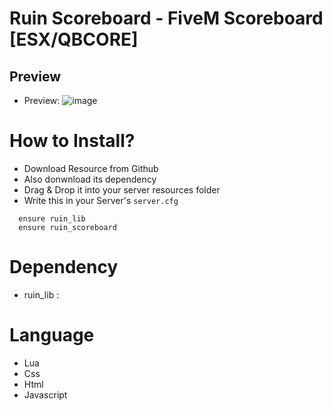 # Ruin Scoreboard - FiveM Scoreboard [ESX/QBCORE]

## Preview
- Preview: 
![image](https://github.com/ruinpvtltd/ruin_scoreboard/assets/135980915/43092b1d-18b7-4034-b04f-b1dad7d702a1)

# How to Install?
- Download Resource from Github
- Also donwnload its dependency
- Drag & Drop it into your server resources folder
- Write this in your Server's `server.cfg`
```
  ensure ruin_lib
  ensure ruin_scoreboard
```


  # Dependency
  - ruin_lib :

  # Language
  - Lua
  - Css
  - Html
  - Javascript
 
